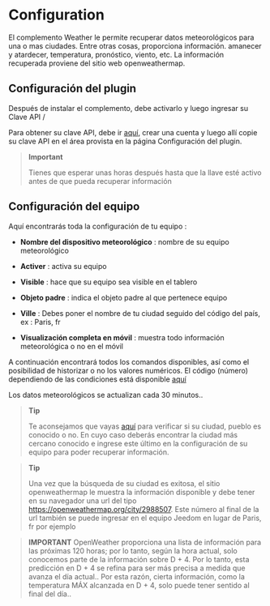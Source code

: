 Configuration
=============

El complemento Weather le permite recuperar datos meteorológicos para
una o mas ciudades. Entre otras cosas, proporciona información.
amanecer y atardecer, temperatura, pronóstico, viento,
etc. La información recuperada proviene del sitio web
openweathermap.

Configuración del plugin
-----------------------

Después de instalar el complemento, debe activarlo y luego ingresar su
Clave API /

Para obtener su clave API, debe ir
[aquí](https://home.openweathermap.org), crear una cuenta y luego allí
copie su clave API en el área provista en la página
Configuración del plugin.

> **Important**
>
> Tienes que esperar unas horas después hasta que la llave esté
> activo antes de que pueda recuperar información

Configuración del equipo
-----------------------------

Aquí encontrarás toda la configuración de tu equipo :

-   **Nombre del dispositivo meteorológico** : nombre de su equipo meteorológico

-   **Activer** : activa su equipo

-   **Visible** : hace que su equipo sea visible en el tablero

-   **Objeto padre** : indica el objeto padre al que pertenece
    equipo

-   **Ville** : Debes poner el nombre de tu ciudad seguido del código del país,
    ex : Paris, fr

-   **Visualización completa en móvil** : muestra todo
    información meteorológica o no en el móvil

A continuación encontrará todos los comandos disponibles, así como el
posibilidad de historizar o no los valores numéricos. El código (número)
dependiendo de las condiciones está disponible
[aquí](https://openweathermap.org/weather-conditions)

Los datos meteorológicos se actualizan cada 30 minutos..

> **Tip**
>
> Te aconsejamos que vayas
> [aquí](https://openweathermap.org/find?) para verificar si su
> ciudad, pueblo es conocido o no. En cuyo caso deberás encontrar la ciudad
> más cercano conocido e ingrese este último en la configuración
> de su equipo para poder recuperar información.

> **Tip**
>
> Una vez que la búsqueda de su ciudad es exitosa, el sitio openweathermap
> le muestra la información disponible y debe tener en
> su navegador una url del tipo
> <https://openweathermap.org/city/2988507>. Este número al final de la url
> también se puede ingresar en el equipo Jeedom en lugar de
> Paris, fr por ejemplo

>**IMPORTANT**
>OpenWeather proporciona una lista de información para las próximas 120 horas; por lo tanto, según la hora actual, solo conocemos parte de la información sobre D + 4. Por lo tanto, esta predicción en D + 4 se refina para ser más precisa a medida que avanza el día actual.. Por esta razón, cierta información, como la temperatura MÁX alcanzada en D + 4, solo puede tener sentido al final del día..
